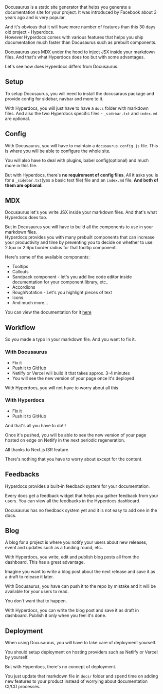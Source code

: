 Docusaurus is a static site generator that helps you generate a documentation site for your project.
It was introduced by Facebook about 3 years ago and is very popular.

And it's obvious that it will have more number of features than this <Tooltip content="as of 28 feb 2022">30 days old</Tooltip> project - Hyperdocs.  
However Hyperdocs comes with various features that helps you ship documentation much faster than Docusaurus such as prebuilt components.

Docusaurus uses MDX under the hood to inject JSX inside your markdown files. And that's what Hyperdocs does too but with some advantages.

Let's see how does Hyperdocs differs from Docusaurus.

## Setup

To setup Docusaurus, you will need to install the docusaraus package and provide config for sidebar, navbar and more to it.

With Hyperdocs, you will just have to have a `docs` folder with markdown files. And also the two Hyperdocs specific files - `_sidebar.txt` and `index.md` are optional.

## Config

With Docusaurus, you will have to maintain a `docusaurus.config.js` file. This is where you will be able to configure the whole site.

You will also have to deal with plugins, babel config(optional) and much more in this file.

But with Hyperdocs, there's **no requirement of config files**. All it asks you is for a `_sidebar.txt`(yes a basic text file) file and an `index.md` file. **And both of them are optional**.

## MDX

Docusaurus let's you write JSX inside your markdown files. And that's what Hyperdocs does too.

But in Docusaurus you will have to build all the components to use in your markdown files.  
Hyperdocs provides you with many prebuilt components that can increase your productivity and time by preventing you to decide on whether to use 2.5px or 2.6px border radius for that tooltip component.

Here's some of the available components:

- Tooltips
- Callouts
- Sandpack component - let's you add live code editor inside documentation for your component library, etc..
- Accordions
- RoughNotation - Let's you highlight pieces of text
- Icons
- And much more...

You can view the documentation for it [here](/hyperdocs/docs/components)

## Workflow

So you made a typo in your markdown file. And you want to fix it.

### With Docusaurus

- Fix it
- Push it to GitHub
- Netlify or Vercel will build it that takes approx. 3-4 minutes
- You will see the new version of your page once it's deployed

With Hyperdocs, you will not have to worry about all this

### With Hyperdocs

- Fix it
- Push it to GitHub

And that's all you have to do!!!

Once it's pushed, you will be able to see the new version of your page hosted on edge on Netlify in the next periodic regeneration.

All thanks to Next.js ISR feature.

There's nothing that you have to worry about except for the content.

## Feedbacks

Hyperdocs provides a built-in feedback system for your documentation.

Every docs get a feedback widget that helps you gather feedback from your users. You can view all the feedbacks in the Hyperdocs dashboard.

Docusaurus has no feedback system yet and it is not easy to add one in the docs.

## Blog

A blog for a project is where you notify your users about new releases, event and updates such as a funding round, etc..

With Hyperdocs, you write, edit and publish blog posts all from the dashboard. This has a great advantage.

Imagine you want to write a blog post about the next release and save it as a draft to release it later.

With Docusaurus, you have can push it to the repo by mistake and it will be available for your users to read.

You don't want that to happen.

With Hyperdocs, you can write the blog post and save it as draft in dashboard. Publish it only when you feel it's done.

## Deployment

When using Docusaurus, you will have to take care of deployment yourself.

You should setup deployment on hosting providers such as Netlify or Vercel by yourself.

But with Hyperdocs, there's no concept of deployment.

You just update that markdown file in `docs/` folder and spend time on adding new features to your product instead of worrying about documentation CI/CD processes.
